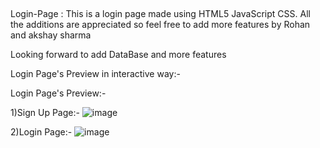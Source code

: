 ##
Login-Page :
This is a login page made using HTML5 JavaScript CSS. All the additions are appreciated so feel free to add more features by Rohan and akshay sharma


Looking forward to add DataBase and more features



Login Page's Preview in interactive way:-



Login Page's Preview:-


1)Sign Up Page:-
![image](https://user-images.githubusercontent.com/74227860/114296125-0c45c300-9ac7-11eb-9009-dd609428426f.png)


2)Login Page:-
![image](https://user-images.githubusercontent.com/74227860/114296165-3f885200-9ac7-11eb-8627-53c3030e97f6.png)
